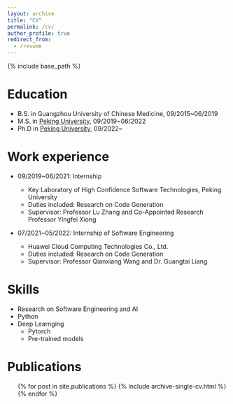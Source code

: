 ```yaml
---
layout: archive
title: "CV"
permalink: /cv/
author_profile: true
redirect_from:
  - /resume
---
```


{% include base_path %}

Education
======
* B.S. in Guangzhou University of Chinese Medicine, 09/2015~06/2019
* M.S. in [Peking University](http://english.pku.edu.cn/), 09/2019~06/2022
* Ph.D in [Peking University](http://english.pku.edu.cn/), 09/2022~

Work experience
======
* 09/2019~06/2021: Internship
  * Key Laboratory of High Confidence Software Technologies, Peking University
  * Duties included: Research on Code Generation
  * Supervisor: Professor Lu Zhang and Co-Appointed Research Professor Yingfei Xiong

* 07/2021~05/2022: Internship of Software Engineering
  * Huawei Cloud Computing Technologies Co., Ltd.
  * Duties included: Research on Code Generation
  * Supervisor: Professor Qianxiang Wang and Dr. Guangtai Liang


  
Skills
======
* Research on Software Engineering and AI
* Python
* Deep Learnging
  * Pytorch
  * Pre-trained models


Publications
======
  <ul>{% for post in site.publications %}
    {% include archive-single-cv.html %}
  {% endfor %}</ul>
